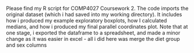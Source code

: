 Please find my R script for COMP4027 Coursework 2. The code imports the original dataset (which i had saved into my working directory). 
It includes how i produced my example exploratory boxplots, how I calculated medians, and how i produced my final parallel coordinates plot.
Note that at one stage, i exported the dataframe to a spreadsheet, and made a minor change as it was easier in excel - 
all i did here was merge the diet group and sex columns
